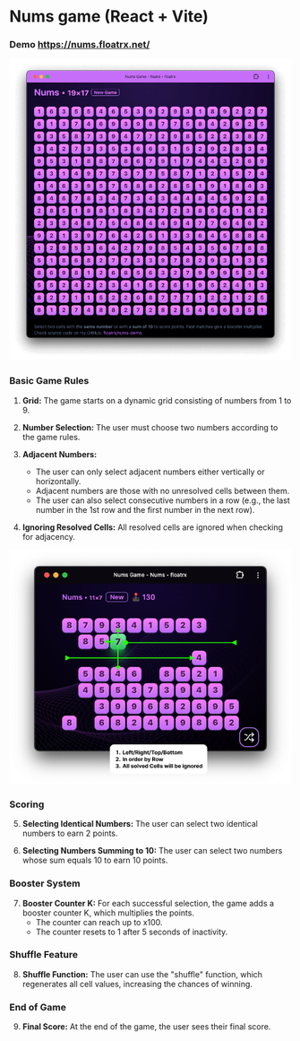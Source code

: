 # Nums game (React + Vite)

### Demo https://nums.floatrx.net/

![Screenshot](public/nums.png)

### Basic Game Rules

1. **Grid:**
   The game starts on a dynamic grid consisting of numbers from 1 to 9.

2. **Number Selection:**
   The user must choose two numbers according to the game rules.

3. **Adjacent Numbers:**
    - The user can only select adjacent numbers either vertically or horizontally.
    - Adjacent numbers are those with no unresolved cells between them.
    - The user can also select consecutive numbers in a row (e.g., the last number in the 1st row and the first number in the next row).

4. **Ignoring Resolved Cells:**
All resolved cells are ignored when checking for adjacency.

![Screenshot](public/moves.png)

### Scoring

5. **Selecting Identical Numbers:**
   The user can select two identical numbers to earn 2 points.

6. **Selecting Numbers Summing to 10:**
   The user can select two numbers whose sum equals 10 to earn 10 points.

### Booster System

7. **Booster Counter K:**
   For each successful selection, the game adds a booster counter K, which multiplies the points.
    - The counter can reach up to x100.
    - The counter resets to 1 after 5 seconds of inactivity.

### Shuffle Feature

8. **Shuffle Function:**
   The user can use the "shuffle" function, which regenerates all cell values, increasing the chances of winning.

### End of Game

9. **Final Score:**
   At the end of the game, the user sees their final score.
